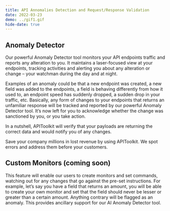```yaml
---
title: API Annomalies Detection and Request/Response Validation
date: 2022-03-23
demo: ../gif1.gif
hide-date: true
---
```


## Anomaly Detector

Our powerful Anomaly Detector tool monitors your API endpoints traffic and reports any alteration to you. It maintains a laser-focused view at your endpoints, tracking activities and alerting you about any alteration or change – your watchman during the day and at night.

Examples of an anomaly could be that a new endpoint was created, a new field was added to the endpoints, a field is behaving differently from how it used to, an endpoint speed has suddenly dropped, a sudden drop in your traffic, etc. Basically, any form of changes to your endpoints that returns an unfamiliar response will be tracked and reported by our powerful Anomaly Detector tool. It’s now left for you to acknowledge whether the change was sanctioned by you, or you take action.

In a nutshell, APIToolkit will verify that your payloads are returning the correct data and would notify you of any changes.

Save your company millions in lost revenue by using APIToolkit. We spot errors and address them before your customers.

## Custom Monitors (coming soon)

This feature will enable our users to create monitors and set commands, watching out for any changes that go against the pre-set instructions. For example, let’s say you have a field that returns an amount, you will be able to create your own monitor and set that the field should never be lesser or greater than a certain amount. Anything contrary will be flagged as an anomaly. This provides ancillary support for our AI Anomaly Detector tool.
